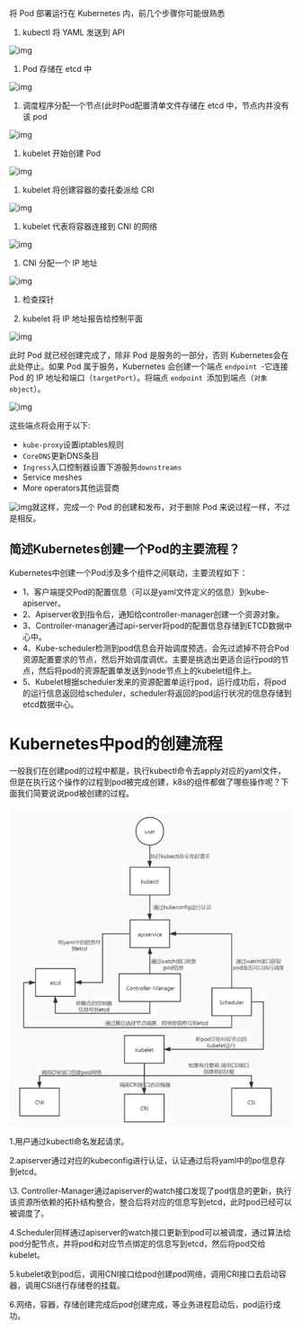 将 Pod 部署运行在 Kubernetes 内，前几个步骤你可能很熟悉

1. kubectl 将 YAML 发送到 API

![img](https://image.z.itpub.net/zitpub.net/JPG/2021-02-02/EDDED20460D53A3FF34E2E9805CABFAC.jpg)

1. Pod 存储在 etcd 中

![img](https://image.z.itpub.net/zitpub.net/JPG/2021-02-02/EAD8F710D2D601CC619EAD48CE58BDEE.jpg)

1. 调度程序分配一个节点(此时Pod配置清单文件存储在 etcd 中，节点内并没有该 pod 

![img](https://image.z.itpub.net/zitpub.net/JPG/2021-02-02/0FAD1479EA30F29F54CD06173AD7ECA8.jpg)

1. kubelet 开始创建 Pod

![img](https://image.z.itpub.net/zitpub.net/JPG/2021-02-02/5F8EA73C512C1AA0BA50E55D6DEAB924.jpg)

1. kubelet 将创建容器的委托委派给 CRI

![img](https://image.z.itpub.net/zitpub.net/JPG/2021-02-02/8A9D467124002D94E83AC2AE1EF3F201.jpg)

1. kubelet 代表将容器连接到 CNI 的网络

![img](https://image.z.itpub.net/zitpub.net/JPG/2021-02-02/C992C6D95A34DCD8141F9F02218BE28B.jpg)

1. CNI 分配一个 IP 地址

![img](https://image.z.itpub.net/zitpub.net/JPG/2021-02-02/BF2C31875FEDEE3836D1F06F7FE9D2A4.jpg)

1. 检查探针

   

2. kubelet 将 IP 地址报告给控制平面

![img](https://image.z.itpub.net/zitpub.net/JPG/2021-02-02/7BE4C4EDFA3D0F0D0C33D5AC1437C42C.jpg)

此时 Pod 就已经创建完成了，除非 Pod 是服务的一部分，否则 Kubernetes会在此处停止。如果 Pod 属于服务，Kubernetes 会创建一个端点 `endpoint `-它连接 Pod 的 IP 地址和端口（`targetPort`）。将端点 `endpoint `添加到端点（`对象 object`）。

![img](https://image.z.itpub.net/zitpub.net/JPG/2021-02-02/30E8C4E2AF3F748370A258EC090D3F1A.jpg)

这些端点将会用于以下:

- `kube-proxy`设置iptables规则
- `CoreDNS`更新DNS条目
- `Ingress`入口控制器设置下游服务`downstreams`
- Service meshes
- More operators其他运营商

![img](https://image.z.itpub.net/zitpub.net/JPG/2021-02-02/D72C2EA66C3A0C722C27AFA800AD94D9.jpg)就这样，完成一个 Pod 的创建和发布，对于删除 Pod 来说过程一样，不过是相反。







## 简述Kubernetes创建一个Pod的主要流程？

Kubernetes中创建一个Pod涉及多个组件之间联动，主要流程如下：

- 1、客户端提交Pod的配置信息（可以是yaml文件定义的信息）到kube-apiserver。
- 2、Apiserver收到指令后，通知给controller-manager创建一个资源对象。
- 3、Controller-manager通过api-server将pod的配置信息存储到ETCD数据中心中。
- 4、Kube-scheduler检测到pod信息会开始调度预选，会先过滤掉不符合Pod资源配置要求的节点，然后开始调度调优，主要是挑选出更适合运行pod的节点，然后将pod的资源配置单发送到node节点上的kubelet组件上。
- 5、Kubelet根据scheduler发来的资源配置单运行pod，运行成功后，将pod的运行信息返回给scheduler，scheduler将返回的pod运行状况的信息存储到etcd数据中心。



# Kubernetes中pod的创建流程

一般我们在创建pod的过程中都是，执行kubectl命令去apply对应的yaml文件，但是在执行这个操作的过程到pod被完成创建，k8s的组件都做了哪些操作呢？下面我们简要说说pod被创建的过程。

![image-20211011193626400](创建pod流程.assets/image-20211011193626400.png)

1.用户通过kubectl命名发起请求。

2.apiserver通过对应的kubeconfig进行认证，认证通过后将yaml中的po信息存到etcd。

\3. Controller-Manager通过apiserver的watch接口发现了pod信息的更新，执行该资源所依赖的拓扑结构整合，整合后将对应的信息写到etcd，此时pod已经可以被调度了。

4.Scheduler同样通过apiserver的watch接口更新到pod可以被调度，通过算法给pod分配节点，并将pod和对应节点绑定的信息写到etcd，然后将pod交给kubelet。

5.kubelet收到pod后，调用CNI接口给pod创建pod网络，调用CRI接口去启动容器，调用CSI进行存储卷的挂载。

6.网络，容器，存储创建完成后pod创建完成，等业务进程启动后，pod运行成功。